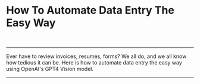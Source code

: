 # How To Automate Data Entry The Easy Way

<br />

---

Ever have to review invoices, resumes, forms? We all do, and we all know how tedious it can be. Here is how to automate data entry the easy way using OpenAI's GPT4 Vision model.

---

